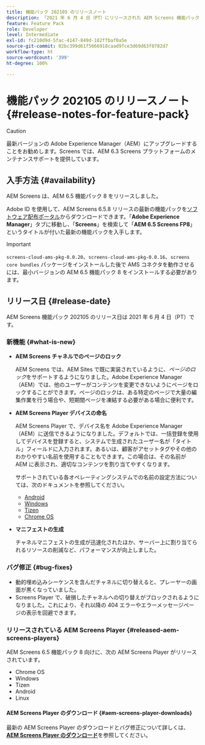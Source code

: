 ```yaml
---
title: 機能パック 202105 のリリースノート
description: 「2021 年 6 月 4 日（PT）にリリースされた AEM Screens 機能パック 202105 について説明します。」
feature: Feature Pack
role: Developer
level: Intermediate
exl-id: fc210d9d-5fac-4147-849d-182ffbaf0a5e
source-git-commit: 02bc399d61f5666918caad9fce3d69d63f0782d7
workflow-type: ht
source-wordcount: '399'
ht-degree: 100%

---
```


# 機能パック 202105 のリリースノート {#release-notes-for-feature-pack}

>[!CAUTION]
>最新バージョンの Adobe Experience Manager（AEM）にアップグレードすることをお勧めします。Screens では、AEM 6.3 Screens プラットフォームのメンテナンスサポートを提供しています。

## 入手方法 {#availability}

AEM Screens は、AEM 6.5 機能パック 8 をリリースしました。

Adobe ID を使用して、AEM Screens 6.5.8 リリースの最新の機能パックを[ソフトウェア配布ポータル](https://experience.adobe.com/#/downloads/content/software-distribution/en/aem.html)からダウンロードできます。「**Adobe Experience Manager**」タブに移動し、「**Screens**」を検索して「**AEM 6.5 Screens FP8**」というタイトルが付いた最新の機能パックを入手します。

>[!IMPORTANT]
>`screens-cloud-ams-pkg-0.0.20`、`screens-cloud-ams-pkg-0.0.16`、`screens core bundles` パッケージをインストールした後で AMS コネクタを動作させるには、最小バージョンの AEM 6.5 機能パック 8 をインストールする必要があります。

## リリース日 {#release-date}

AEM Screens 機能パック 202105 のリリース日は 2021 年 6 月 4 日（PT）です。

### 新機能 {#what-is-new}

* **AEM Screens チャネルでのページのロック**

   AEM Screens では、AEM Sites で既に実装されているように、*ページのロック*&#x200B;をサポートするようになりました。Adobe Experience Manager（AEM）では、他のユーザーがコンテンツを変更できないようにページをロックすることができます。ページのロックは、ある特定のページで大量の編集作業を行う場合や、短期間ページを凍結する必要がある場合に便利です。

* **AEM Screens Player デバイスの命名**

   AEM Screens Player で、デバイス名を Adobe Experience Manager（AEM）に送信できるようになりました。デフォルトでは、一括登録を使用してデバイスを登録すると、システムで生成されたユーザー名が「タイトル」フィールドに入力されます。あるいは、顧客がアセットタグやその他のわかりやすい名前を使用することもできます。この場合は、その名前が AEM に表示され、適切なコンテンツを割り当てやすくなります。

   サポートされている各オペレーティングシステムでの名前の設定方法については、次のドキュメントを参照してください。

   * [Android](/help/user-guide/implementing-android-player.md#name-android)
   * [Windows](/help/user-guide/implementing-windows-player.md#name-windows)
   * [Tizen](/help/user-guide/tizen-player.md#name-tizen)
   * [Chrome OS](/help/user-guide/implementing-chrome-os-player.md#name-chrome)

* **マニフェストの生成**

   チャネルマニフェストの生成が迅速化されたほか、サーバー上に割り当てられるリソースの削減など、パフォーマンスが向上しました。

### バグ修正 {#bug-fixes}

* 動的埋め込みシーケンスを含んだチャネルに切り替えると、プレーヤーの画面が黒くなっていました。
* Screens Player で、破損したチャネルへの切り替えがブロックされるようになりました。これにより、それ以降の 404 エラーやエラーメッセージページの表示を回避できます。

### リリースされている AEM Screens Player {#released-aem-screens-players}

AEM Screens 6.5 機能パック 8 向けに、次の AEM Screens Player がリリースされています。

* Chrome OS
* Windows
* Tizen
* Android
* Linux

#### AEM Screens Player のダウンロード   {#aem-screens-player-downloads}

最新の AEM Screens Player のダウンロードとバグ修正について詳しくは、**[AEM Screens Player のダウンロード](https://download.macromedia.com/screens/index.html)**&#x200B;を参照してください。
